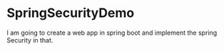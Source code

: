 # SpringSecurityDemo
I am going to create a web app in spring boot and implement the spring Security in that.